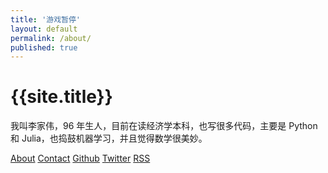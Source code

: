 ```yaml
---
title: '游戏暂停'
layout: default
permalink: /about/
published: true
---
```

<h1 class="headline">{{site.title}}</h1>

我叫李家伟，96 年生人，目前在读经济学本科，也写很多代码，主要是 Python 和 Julia，也捣鼓机器学习，并且觉得数学很美妙。


<footer>
    <div class="links">
        <a href="{{site.baseurl}}/about/">About</a>
        <a href="{{site.baseurl}}/contact/">Contact</a>
        <a href="https://github.com/iewaij">Github</a>
        <a href="https://twitter.com/tiewuz">Twitter</a>
        <a href="{{site.baseurl}}/feed.xml">RSS</a>
        <!-- <a onclick="theme()">Change Theme</a> -->
    </div>
    <!-- <div class="theme" onclick="theme()" style="    background-image: url({{site.baseurl}}/images/theme-backup.svg)"></div> -->
</footer>
